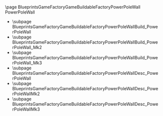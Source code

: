 \page BlueprintsGameFactoryGameBuildableFactoryPowerPoleWall PowerPoleWall
- \subpage BlueprintsGameFactoryGameBuildableFactoryPowerPoleWallBuild_PowerPoleWall
- \subpage BlueprintsGameFactoryGameBuildableFactoryPowerPoleWallBuild_PowerPoleWall_Mk2
- \subpage BlueprintsGameFactoryGameBuildableFactoryPowerPoleWallBuild_PowerPoleWall_Mk3
- \subpage BlueprintsGameFactoryGameBuildableFactoryPowerPoleWallDesc_PowerPoleWall
- \subpage BlueprintsGameFactoryGameBuildableFactoryPowerPoleWallDesc_PowerPoleWallMk2
- \subpage BlueprintsGameFactoryGameBuildableFactoryPowerPoleWallDesc_PowerPoleWallMk3
